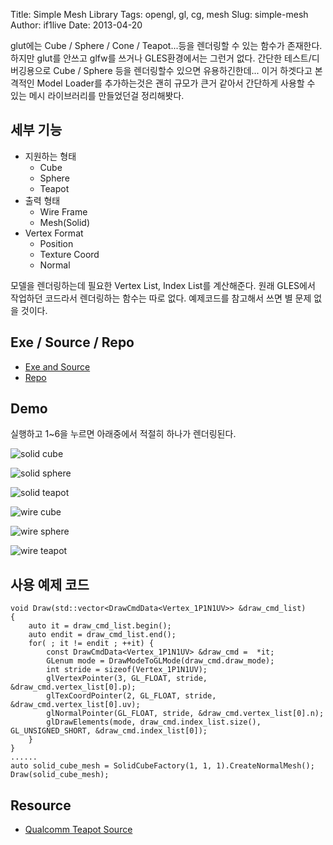Title: Simple Mesh Library
Tags: opengl, gl, cg, mesh
Slug: simple-mesh
Author: if1live
Date: 2013-04-20

glut에는 Cube / Sphere / Cone / Teapot...등을 렌더링할 수 있는 함수가 존재한다. 하지만 glut를 안쓰고 glfw를 쓰거나 GLES환경에서는 그런거 없다. 간단한 테스트/디버깅용으로 Cube / Sphere 등을 렌더링할수 있으면 유용하긴한데... 이거 하겟다고 본격적인 Model Loader를 추가하는것은 괜히 규모가 큰거 같아서 간단하게 사용할 수 있는 메시 라이브러리를 만들었던걸 정리해봣다.

## 세부 기능

* 지원하는 형태
    * Cube
	* Sphere
	* Teapot
* 출력 형태
    * Wire Frame
	* Mesh(Solid)
* Vertex Format
    * Position
	* Texture Coord
	* Normal

모델을 렌더링하는데 필요한 Vertex List, Index List를 계산해준다. 원래 GLES에서 작업하던 코드라서 렌더링하는 함수는 따로 없다. 예제코드를 참고해서 쓰면 별 문제 없을 것이다.

## Exe / Source / Repo

* [Exe and Source](|filename|../static/simple_mesh/simple_mesh.zip)
* [Repo][repo]

## Demo

실행하고 1~6을 누르면 아래중에서 적절히 하나가 렌더링된다.

![solid cube](|filename|../static/simple_mesh/solid_cube.png)

![solid sphere](|filename|../static/simple_mesh/solid_sphere.png)

![solid teapot](|filename|../static/simple_mesh/solid_teapot.png)

![wire cube](|filename|../static/simple_mesh/wire_cube.png)

![wire sphere](|filename|../static/simple_mesh/wire_sphere.png)

![wire teapot](|filename|../static/simple_mesh/wire_teapot.png)

## 사용 예제 코드

```
void Draw(std::vector<DrawCmdData<Vertex_1P1N1UV>> &draw_cmd_list)
{
	auto it = draw_cmd_list.begin();
	auto endit = draw_cmd_list.end();
	for( ; it != endit ; ++it) {
		const DrawCmdData<Vertex_1P1N1UV> &draw_cmd =  *it;
		GLenum mode = DrawModeToGLMode(draw_cmd.draw_mode);
		int stride = sizeof(Vertex_1P1N1UV);
		glVertexPointer(3, GL_FLOAT, stride, &draw_cmd.vertex_list[0].p);
		glTexCoordPointer(2, GL_FLOAT, stride, &draw_cmd.vertex_list[0].uv);
		glNormalPointer(GL_FLOAT, stride, &draw_cmd.vertex_list[0].n);
		glDrawElements(mode, draw_cmd.index_list.size(), GL_UNSIGNED_SHORT, &draw_cmd.index_list[0]);
	}
}
......
auto solid_cube_mesh = SolidCubeFactory(1, 1, 1).CreateNormalMesh();
Draw(solid_cube_mesh);
```

## Resource
* [Qualcomm Teapot Source][teapot_data]

[repo]: https://github.com/if1live/if1live.github.com.src/tree/master/simple_mesh
[teapot_data]: https://code.google.com/p/virtualwimbledonpro/source/browse/jni/Teapot.h?r=9448d1cb72c71b4addf77c4afcce6fa6f671fd2e